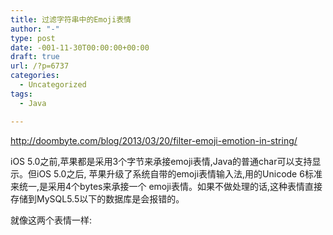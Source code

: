 ```yaml
---
title: 过滤字符串中的Emoji表情
author: "-"
type: post
date: -001-11-30T00:00:00+00:00
draft: true
url: /?p=6737
categories:
  - Uncategorized
tags:
  - Java

---
```

http://doombyte.com/blog/2013/03/20/filter-emoji-emotion-in-string/

iOS 5.0之前,苹果都是采用3个字节来承接emoji表情,Java的普通char可以支持显示。但iOS 5.0之后, 苹果升级了系统自带的emoji表情输入法,用的Unicode 6标准来统一,是采用4个bytes来承接一个 emoji表情。如果不做处理的话,这种表情直接存储到MySQL5.5以下的数据库是会报错的。

就像这两个表情一样: 